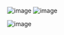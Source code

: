 ![image](https://github.com/user-attachments/assets/4b3331bc-c2b1-4525-afc4-c49b5cf5e98a)
![image](https://github.com/user-attachments/assets/e39b6321-d266-4240-b4de-6463e57474d1)

![image](https://github.com/user-attachments/assets/2ae663dd-f661-4895-a082-e3f7e3ea3461)


